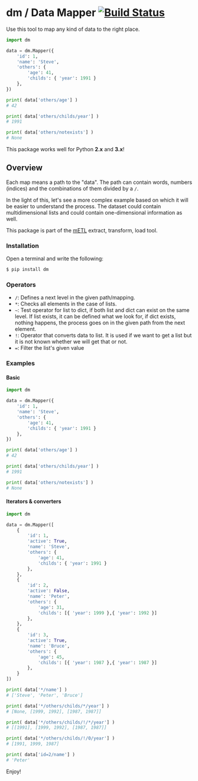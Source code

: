 
# dm / Data Mapper [![Build Status](https://travis-ci.org/bfaludi/dm.svg)](https://travis-ci.org/bfaludi/dm)

Use this tool to map any kind of data to the right place.

```python
import dm

data = dm.Mapper({
    'id': 1,
    'name': 'Steve',
    'others': { 
        'age': 41,
        'childs': { 'year': 1991 }
    },
})

print( data['others/age'] )
# 42

print( data['others/childs/year'] )
# 1991

print( data['others/notexists'] )
# None
```

This package works well for Python **2.x** and **3.x**!

## Overview

Each map means a path to the "data". The path can contain words, numbers (indices) and the combinations of them divided by a `/`.

In the light of this, let's see a more complex example based on which it will be easier to understand the process. The dataset could contain multidimensional lists and could contain one-dimensional information as well.

This package is part of the [mETL](https://github.com/ceumicrodata/mETL) extract, transform, load tool.

### Installation

Open a terminal and write the following:

```bash
$ pip install dm
```

### Operators

- `/`: Defines a next level in the given path/mapping.
- `*`: Checks all elements in the case of lists.
- `~`: Test operator for list to dict, if both list and dict can exist on the same level. If list exists, it can be defined what we look for, if dict exists, nothing happens, the process goes on in the given path from the next element.
- `!`: Operator that converts data to list. It is used if we want to get a list but it is not known whether we will get that or not.
- `=`: Filter the list's given value

### Examples

#### Basic

```python
import dm

data = dm.Mapper({
    'id': 1,
    'name': 'Steve',
    'others': { 
        'age': 41,
        'childs': { 'year': 1991 }
    },
})

print( data['others/age'] )
# 42

print( data['others/childs/year'] )
# 1991

print( data['others/notexists'] )
# None
```

#### Iterators & converters

```python
import dm

data = dm.Mapper([
    {
        'id': 1,
        'active': True,
        'name': 'Steve',
        'others': { 
            'age': 41,
            'childs': { 'year': 1991 }
        },
    },
    { 
        'id': 2,
        'active': False,
        'name': 'Peter',
        'others': { 
            'age': 31,
            'childs': [{ 'year': 1999 },{ 'year': 1992 }]
        },
    },
    {
        'id': 3,
        'active': True,
        'name': 'Bruce',
        'others': { 
            'age': 45,
            'childs': [{ 'year': 1987 },{ 'year': 1987 }]
        },
    }
])

print( data['*/name'] )
# ['Steve', 'Peter', 'Bruce']

print( data['*/others/childs/*/year'] )
# [None, [1999, 1992], [1987, 1987]]

print( data['*/others/childs/!/*/year'] )
# [[1991], [1999, 1992], [1987, 1987]]

print( data['*/others/childs/!/0/year'] )
# [1991, 1999, 1987]

print( data['id=2/name'] )
# 'Peter'
```

Enjoy!